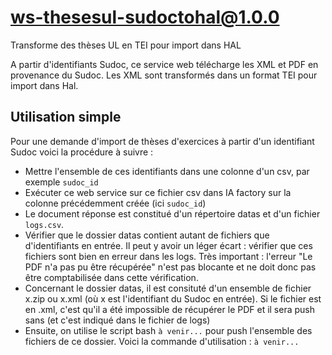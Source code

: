 # ws-thesesul-sudoctohal@1.0.0

Transforme des thèses UL en TEI pour import dans HAL

A partir d'identifiants Sudoc, ce service web télécharge les XML et PDF en provenance du Sudoc. Les XML sont transformés dans un format TEI pour import dans Hal.

## Utilisation simple

Pour une demande d'import de thèses d'exercices à partir d'un identifiant Sudoc voici la procédure à suivre :

- Mettre l'ensemble de ces identifiants dans une colonne d'un csv, par exemple `sudoc_id`
- Exécuter ce web service sur ce fichier csv dans IA factory sur la colonne précédemment créée (ici `sudoc_id`)
- Le document réponse est constitué d'un répertoire datas et d'un fichier `logs.csv`.
- Vérifier que le dossier datas contient autant de fichiers que d'identifiants en entrée. Il peut y avoir un léger écart : vérifier que ces fichiers sont bien en erreur dans les logs. Très important : l'erreur "Le PDF n'a pas pu être récupérée" n'est pas blocante et ne doit donc pas être comptabilisée dans cette vérification.
- Concernant le dossier datas, il est consituté d'un ensemble de fichier x.zip ou x.xml (où x est l'identifiant du Sudoc en entrée). Si le fichier est en .xml, c'est qu'il a été impossible de récupérer le PDF et il sera push sans (et c'est indiqué dans le fichier de logs)
- Ensuite, on utilise le script bash `à venir...` pour push l'ensemble des fichiers de ce dossier. Voici la commande d'utilisation : `à venir...`
